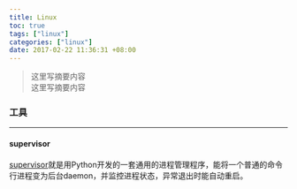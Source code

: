 ```yaml
---
title: Linux
toc: true
tags: ["linux"]
categories: ["linux"]
date: 2017-02-22 11:36:31 +08:00
---
```

> 这里写摘要内容  
> 这里写摘要内容

<!--more-->

### 工具
---
#### supervisor
[supervisor](supervisor)就是用Python开发的一套通用的进程管理程序，能将一个普通的命令行进程变为后台daemon，并监控进程状态，异常退出时能自动重启。
